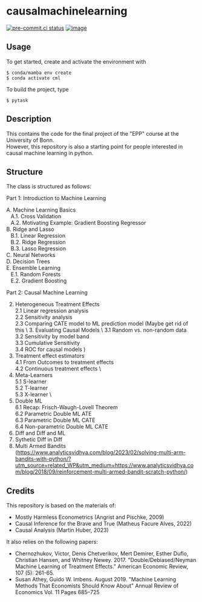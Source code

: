 # causalmachinelearning

[![pre-commit.ci status](https://results.pre-commit.ci/badge/github/maxmuellerecon/causalmachinelearning/main.svg)](https://results.pre-commit.ci/latest/github/maxmuellerecon/causalmachinelearning/main)
[![image](https://img.shields.io/badge/code%20style-black-000000.svg)](https://github.com/psf/black)

## Usage

To get started, create and activate the environment with
```console
$ conda/mamba env create
$ conda activate cml
```

To build the project, type
```console
$ pytask
```

## Description

This contains the code for the final project of the "EPP" course at the University of Bonn. \
However, this repository is also a starting point for people interested in causal machine learning in python.

## Structure

The class is structured as follows: 

Part 1: Introduction to Machine Learning 
 
A. Machine Learning Basics \
&nbsp;&nbsp; A.1. Cross Validation \
&nbsp;&nbsp; A.2. Motivating Example: Gradient Boosting Regressor \
B. Ridge and Lasso \
&nbsp;&nbsp; B.1. Linear Regression \
&nbsp;&nbsp; B.2. Ridge Regression \
&nbsp;&nbsp; B.3. Lasso Regression \
C. Neural Networks \
D. Decision Trees \
E. Ensemble Learning \
&nbsp;&nbsp; E.1. Random Forests \
&nbsp;&nbsp; E.2. Gradient Boosting 


Part 2: Causal Machine Learning 

2. Heterogeneous Treatment Effects \
    2.1 Linear regression analysis \
    2.2 Sensitivity analysis \
    2.3 Comparing CATE model to ML prediction model
(Maybe get rid of this \ 
    3. Evaluating Causal Models \ 
    3.1 Random vs. non-random data \
    3.2 Sensitivity by model band \
    3.3 Cumulative Sensitivity \
    3.4 ROC for causal models )
4. Treatment effect estimators \
    4.1 From Outcomes to treatment effects \
    4.2 Continuous treatment effects \
5. Meta-Learners \
    5.1 S-learner \
    5.2 T-learner \
    5.3 X-learner \
6. Double ML \
    6.1 Recap: Frisch-Waugh-Lovell Theorem \
    6.2 Parametric Double ML ATE \
    6.3 Parametric Double ML CATE \
    6.4 Non-parametric Double ML CATE
7. Diff and Diff and ML
8. Sythetic Diff in Diff
9. Multi Armed Bandits (https://www.analyticsvidhya.com/blog/2023/02/solving-multi-arm-bandits-with-python/?utm_source=related_WP&utm_medium=https://www.analyticsvidhya.com/blog/2018/09/reinforcement-multi-armed-bandit-scratch-python/)



## Credits

This repository is based on the materials of:
- Mostly Harmless Econometrics (Angrist and Pischke, 2009)
- Causal Inference for the Brave and True (Matheus Facure Alves, 2022)
- Causal Analysis (Martin Huber, 2023)

It also relies on the following papers:
- Chernozhukov, Victor, Denis Chetverikov, Mert Demirer, Esther Duflo, Christian Hansen, and Whitney Newey. 2017. "Double/Debiased/Neyman Machine Learning of Treatment Effects." American Economic Review, 107 (5): 261-65.
- Susan Athey, Guido W. Imbens. August 2019. "Machine Learning Methods That Economists Should Know About" Annual Review of Economics  Vol. 11 Pages 685–725


